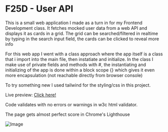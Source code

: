 # F25D - User API


This is a small web application I made as a turn in for my Frontend Development class.
It fetches mocked user data from a web API and displays it as cards in a grid.
The grid can be searched/filtered in realtime by typing in the search input field, the cards can be clicked to reveal more info


For this web app I went with a class approach where the app itself is a class that i import into the main file, then instatiate and initialize.
In the class I make use of private fields and methods with #, the instantiating and initializing of the app is done within a block scope {} which gives it even more encapsulation (not reachable directly from browser console)

To try something new I used tailwind for the styling/css in this project.

Live preview: [Click here!](https://frreri.github.io/f25d-users-api/)


Code validates with no errors or warnings in w3c html validator.


The page gets almost perfect score in Chrome's Lighthouse


![Image](https://github.com/user-attachments/assets/5d5f77a5-724c-4c31-8f5f-54d5ca7e56dd)
